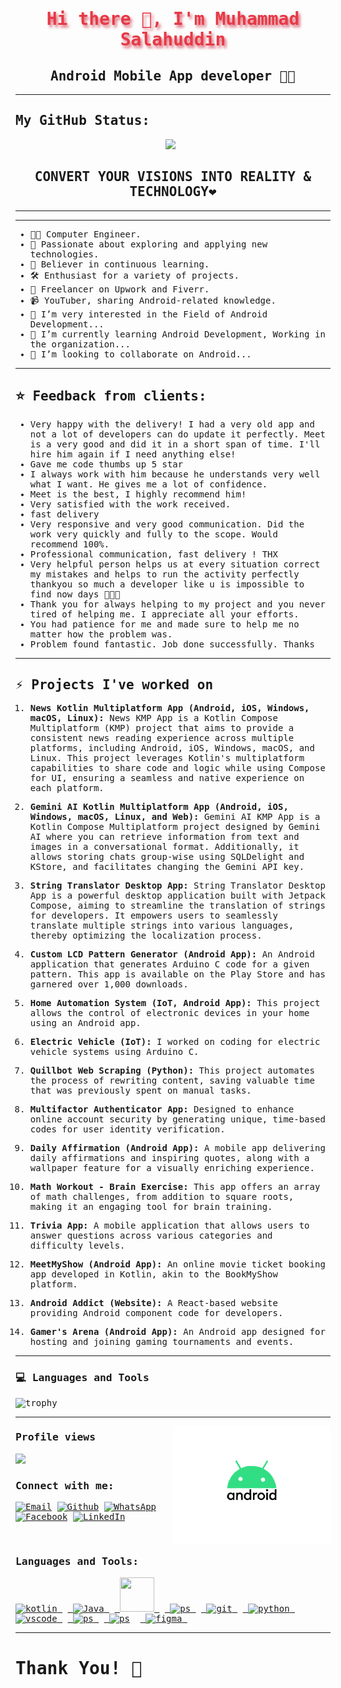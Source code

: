 <samp>
  <h1 align="center" style="color:#e63946;text-shadow: 3px 4px 4px rgba(205, 50, 70, 0.7);">Hi there 👋, I'm Muhammad Salahuddin</h1>
  <h2 align="center">Android Mobile App developer 👨‍💻</h2>

<hr>

<h2 >My GitHub Status:</h2>
<p align="center">
  <img src="https://github.githubassets.com/assets/octocat-829c0067cec9.png" height="35">&ensp;<h2 align="center">CONVERT YOUR VISIONS INTO REALITY & TECHNOLOGY❤️</h2>
</p>

<hr>


<hr>

- 👨‍💻 Computer Engineer.
- 🚀 Passionate about exploring and applying new technologies.
- 📖 Believer in continuous learning.
- 🛠️ Enthusiast for a variety of projects.
- 💼 Freelancer on Upwork and Fiverr.
- 📹 YouTuber, sharing Android-related knowledge.
- 👀 I’m very interested in the Field of Android Development...
- 🌱 I’m currently learning Android Development, Working in the organization...
- 💞️ I’m looking to collaborate on Android...

<hr>

## ⭐ Feedback from clients:

- Very happy with the delivery! I had a very old app and not a lot of developers can do update it perfectly. Meet is a very good and did it in a short span of time. I'll hire him again if I need anything else!
- Gave me code thumbs up 5 star
- I always work with him because he understands very well what I want. He gives me a lot of confidence.
- Meet is the best, I highly recommend him!
- Very satisfied with the work received.
- fast delivery
- Very responsive and very good communication. Did the work very quickly and fully to the scope. Would recommend 100%.
- Professional communication, fast delivery ! THX
- Very helpful person helps us at every situation correct my mistakes and helps to run the activity perfectly thankyou so much a developer like u is impossible to find now days 🙌🙌🙌
- Thank you for always helping to my project and you never tired of helping me. I appreciate all your efforts.
- You had patience for me and made sure to help me no matter how the problem was.
- Problem found fantastic. Job done successfully. Thanks
<hr>

## :zap: Projects I've worked on

1. **News Kotlin Multiplatform App (Android, iOS, Windows, macOS, Linux):**
  News KMP App is a Kotlin Compose Multiplatform (KMP) project that aims to provide a consistent news reading experience across multiple platforms, including Android, iOS, Windows, macOS, and Linux. This project leverages Kotlin's multiplatform capabilities to share code and logic while using Compose for UI, ensuring a seamless and native experience on each platform.

2. **Gemini AI Kotlin Multiplatform App (Android, iOS, Windows, macOS, Linux, and Web):**
   Gemini AI KMP App is a Kotlin Compose Multiplatform project designed by Gemini AI where you can retrieve information from text and images in a conversational format. Additionally, it allows storing chats group-wise using SQLDelight and KStore, and facilitates changing the Gemini API key.

3. **String Translator Desktop App:**
   String Translator Desktop App is a powerful desktop application built with Jetpack Compose, aiming to streamline the translation of strings for developers. It empowers users to seamlessly translate multiple strings into various languages, thereby optimizing the localization process.

4. **Custom LCD Pattern Generator (Android App):**
   An Android application that generates Arduino C code for a given pattern. This app is available on the Play Store and has garnered over 1,000 downloads.

5. **Home Automation System (IoT, Android App):**
   This project allows the control of electronic devices in your home using an Android app.

6. **Electric Vehicle (IoT):**
   I worked on coding for electric vehicle systems using Arduino C.

7. **Quillbot Web Scraping (Python):**
   This project automates the process of rewriting content, saving valuable time that was previously spent on manual tasks.

8. **Multifactor Authenticator App:**
   Designed to enhance online account security by generating unique, time-based codes for user identity verification.

9. **Daily Affirmation (Android App):**
   A mobile app delivering daily affirmations and inspiring quotes, along with a wallpaper feature for a visually enriching experience.

10. **Math Workout - Brain Exercise:**
   This app offers an array of math challenges, from addition to square roots, making it an engaging tool for brain training.

11. **Trivia App:**
   A mobile application that allows users to answer questions across various categories and difficulty levels.

12. **MeetMyShow (Android App):**
   An online movie ticket booking app developed in Kotlin, akin to the BookMyShow platform.

13. **Android Addict (Website):**
    A React-based website providing Android component code for developers.

14. **Gamer's Arena (Android App):**
    An Android app designed for hosting and joining gaming tournaments and events.

<hr>

### 💻 Languages and Tools

![trophy](https://skillicons.dev/icons?i=androidstudio,kotlin,java,gradle,figma,xd,idea,py,stackoverflow,git,github,postman,firebase,&perline=18)
<hr>

  <p align="center">
    <img src="https://github.com/LNMCode/LNMCode/blob/main/pictures/android_my_git_gif.gif" width="50%" align="right" >
  </p>
  <h3>Profile views</h3>
  <a href="https://github.com/SultanAyubi360">
    <img src="https://komarev.com/ghpvc/?username=LNMCode&style=for-the-badge">
  </a>
    
<h3>Connect with me:</h3>
<p>
<a target="_blank" href="mailto:sultanayubi360@gmail.com"><img alt="Email" src="https://img.shields.io/badge/gmail-SultanAyubi-red?style=for-the-badge&logo=Gmail"></a>
<a target="_blank" href="https://github.com/SultanAyubi360"><img alt="Github" src="https://img.shields.io/badge/Github-Muhammad Salahuddin-blue?style=for-the-badge&logo=github"></a>
<a href="https://wa.link/1f2deb"><img alt="WhatsApp" src="https://img.shields.io/badge/Whatsapp-Sûltåñ Ayubi-limegreen?style=for-the-badge&logo=whatsapp"></a>
<a href="https://www.facebook.com/profile.php?id=100093770020415&mibextid=ZbWKwL"><img alt="Facebook" src="https://img.shields.io/badge/facebook-Sûltåñ Ayubi-blue?style=for-the-badge&logo=facebook"></a>
<a href="www.linkedin.com/in/muhammad-salahuddin-77135b233"><img alt="LinkedIn" src="https://img.shields.io/badge/LinkedIn-Muhammad%20Salahuddin-blue?style=for-the-badge&logo=LinkedIn"></a>
</p> &ensp;&ensp;


<h3 >Languages and Tools:</h3>

<p>
  
<a href="https://kotlinlang.org/" target="_blank"> <img src="https://upload.wikimedia.org/wikipedia/commons/7/74/Kotlin_Icon.png" alt="kotlin" width="35" height="35"/>
</a>&ensp;<a href="https://www.java.com/en/download/help/whatis_java.html" target="_blank"> <img src="https://cdn.icon-icons.com/icons2/1381/PNG/512/java_93883.png" alt="Java" width="38" height="38"/>
</a>&ensp;<a href="https://developer.android.com/" target="_blank"> <img src="https://developer.android.com/images/logos/android.svg" width="55" height="55"/>
</a>&ensp;<a href="https://developer.android.com/studio" target="_blank"> <img src="https://i.postimg.cc/wMgW67VC/android-studio.png" alt="ps" width="40" height="40"/>
</a>&ensp;<a href="https://git-scm.com/" target="_blank"> <img src="https://www.vectorlogo.zone/logos/git-scm/git-scm-icon.svg" alt="git" width="40" height="40"/>
</a>&ensp;<a href="https://www.python.org" target="_blank"> <img src="https://upload.wikimedia.org/wikipedia/commons/thumb/c/c3/Python-logo-notext.svg/1024px-Python-logo-notext.svg.png" alt="python" width="40" height="40"/>
</a>&ensp;<a href="https://code.visualstudio.com" target="_blank"> <img src="https://logojinni.com/image/logos/visual%20studio%20code-687.svg" alt="vscode" width="40" height="40"/>
</a>&ensp;<a href="https://www.postman.com/" target="_blank"> <img src="https://seeklogo.com/images/P/postman-logo-0087CA0D15-seeklogo.com.png" alt="ps" width="40" height="40"/>
</a>&ensp;<a href="https://www.adobe.com/tr/products/xd.html" target="_blank"> <img src="https://upload.wikimedia.org/wikipedia/commons/thumb/c/c2/Adobe_XD_CC_icon.svg/200px-Adobe_XD_CC_icon.svg.png" alt="ps" width="40" height="40"/></a> 
</a>&ensp;<a href="https://www.figma.com/" target="_blank"> <img src="https://upload.wikimedia.org/wikipedia/commons/3/33/Figma-logo.svg" alt="figma" width="40" height="40"/>
</a>&ensp;

</p>

     
<hr>
<h1>Thank You! 🤵 </h1>
<br>
